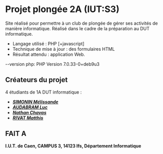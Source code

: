 # Projet plongée 2A (IUT:S3)
Site réalisé pour permettre à un club de plongée de gérer ses activités de manière informatique. Réalisé dans le cadre de la préparation au DUT informatique.

 - Langage utilisé : PHP [+javascript]
 - Technique de mise à jour : des formulaires HTML
 - Résultat attendu : application Web.

--version php: PHP Version 7.0.33-0+deb9u3

## Créateurs du projet
4 étudiants de 1A DUT informatique :
- [***SIMONIN Mélissande***](https://github.com/Meli5070)
- [***AUDABRAM Luc***](https://github.com/Yodaluc)
- [***Nathan Chavas***](https://github.com/Akodix)
- [***RIVAT Matthis***](https://github.com/MattRvt)

## FAIT A  
**I.U.T. de Caen,
CAMPUS 3,
14123 Ifs,
Département Informatique**

